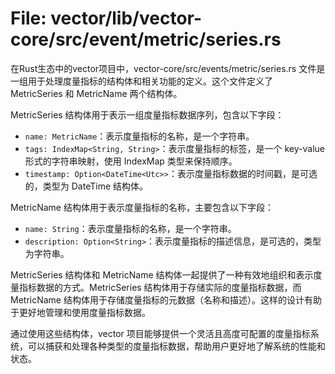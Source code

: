 # File: vector/lib/vector-core/src/event/metric/series.rs

在Rust生态中的vector项目中，vector-core/src/events/metric/series.rs 文件是一组用于处理度量指标的结构体和相关功能的定义。这个文件定义了 MetricSeries 和 MetricName 两个结构体。

MetricSeries 结构体用于表示一组度量指标数据序列，包含以下字段：
- `name: MetricName`：表示度量指标的名称，是一个字符串。
- `tags: IndexMap<String, String>`：表示度量指标的标签，是一个 key-value 形式的字符串映射，使用 IndexMap 类型来保持顺序。
- `timestamp: Option<DateTime<Utc>>`：表示度量指标数据的时间戳，是可选的，类型为 DateTime<Utc> 结构体。

MetricName 结构体用于表示度量指标的名称，主要包含以下字段：
- `name: String`：表示度量指标的名称，是一个字符串。
- `description: Option<String>`：表示度量指标的描述信息，是可选的，类型为字符串。

MetricSeries 结构体和 MetricName 结构体一起提供了一种有效地组织和表示度量指标数据的方式。MetricSeries 结构体用于存储实际的度量指标数据，而 MetricName 结构体用于存储度量指标的元数据（名称和描述）。这样的设计有助于更好地管理和使用度量指标数据。

通过使用这些结构体，vector 项目能够提供一个灵活且高度可配置的度量指标系统，可以捕获和处理各种类型的度量指标数据，帮助用户更好地了解系统的性能和状态。

